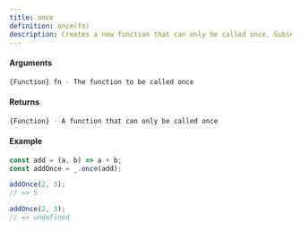 ```yaml
---
title: once
definition: once(fn)
description: Creates a new function that can only be called once. Subsequent calls to the returned function will always return the same result as the first call.
---
```



#### Arguments


```bash
{Function} fn - The function to be called once
```


#### Returns


```bash
{Function} - A function that can only be called once
```


#### Example


```ts
const add = (a, b) => a + b;
const addOnce = _.once(add);

addOnce(2, 3);
// => 5

addOnce(2, 3);
// => undefined
```